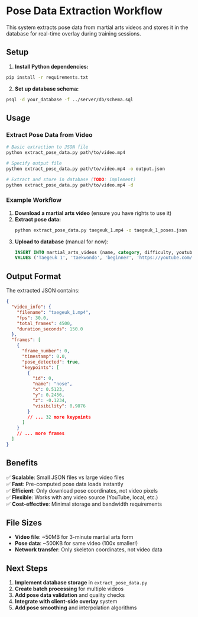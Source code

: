 # Pose Data Extraction Workflow

This system extracts pose data from martial arts videos and stores it in the database for real-time overlay during training sessions.

## Setup

1. **Install Python dependencies:**
```bash
pip install -r requirements.txt
```

2. **Set up database schema:**
```bash
psql -d your_database -f ../server/db/schema.sql
```

## Usage

### Extract Pose Data from Video

```bash
# Basic extraction to JSON file
python extract_pose_data.py path/to/video.mp4

# Specify output file
python extract_pose_data.py path/to/video.mp4 -o output.json

# Extract and store in database (TODO: implement)
python extract_pose_data.py path/to/video.mp4 -d
```

### Example Workflow

1. **Download a martial arts video** (ensure you have rights to use it)
2. **Extract pose data:**
   ```bash
   python extract_pose_data.py taegeuk_1.mp4 -o taegeuk_1_poses.json
   ```
3. **Upload to database** (manual for now):
   ```sql
   INSERT INTO martial_arts_videos (name, category, difficulty, youtube_url) 
   VALUES ('Taegeuk 1', 'taekwondo', 'beginner', 'https://youtube.com/...');
   ```

## Output Format

The extracted JSON contains:
```json
{
  "video_info": {
    "filename": "taegeuk_1.mp4",
    "fps": 30.0,
    "total_frames": 4500,
    "duration_seconds": 150.0
  },
  "frames": [
    {
      "frame_number": 0,
      "timestamp": 0.0,
      "pose_detected": true,
      "keypoints": [
        {
          "id": 0,
          "name": "nose",
          "x": 0.5123,
          "y": 0.2456,
          "z": -0.1234,
          "visibility": 0.9876
        }
        // ... 32 more keypoints
      ]
    }
    // ... more frames
  ]
}
```

## Benefits

✅ **Scalable**: Small JSON files vs large video files  
✅ **Fast**: Pre-computed pose data loads instantly  
✅ **Efficient**: Only download pose coordinates, not video pixels  
✅ **Flexible**: Works with any video source (YouTube, local, etc.)  
✅ **Cost-effective**: Minimal storage and bandwidth requirements  

## File Sizes

- **Video file**: ~50MB for 3-minute martial arts form
- **Pose data**: ~500KB for same video (100x smaller!)
- **Network transfer**: Only skeleton coordinates, not video data

## Next Steps

1. **Implement database storage** in `extract_pose_data.py`
2. **Create batch processing** for multiple videos
3. **Add pose data validation** and quality checks
4. **Integrate with client-side overlay** system
5. **Add pose smoothing** and interpolation algorithms 
